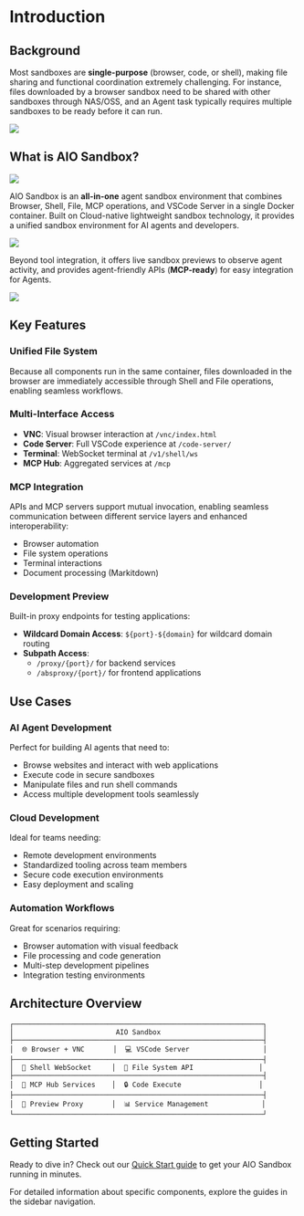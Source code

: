 # Introduction

## Background

Most sandboxes are **single-purpose** (browser, code, or shell), making file sharing and functional coordination extremely challenging. For instance, files downloaded by a browser sandbox need to be shared with other sandboxes through NAS/OSS, and an Agent task typically requires multiple sandboxes to be ready before it can run.

![](/images/background.png)


## What is AIO Sandbox?

![](/images/aio-sandbox.png)

AIO Sandbox is an **all-in-one** agent sandbox environment that combines Browser, Shell, File, MCP operations, and VSCode Server in a single Docker container. Built on Cloud-native lightweight sandbox technology, it provides a unified sandbox environment for AI agents and developers.

![](/images/aio-index.png)

Beyond tool integration, it offers live sandbox previews to observe agent activity, and provides agent-friendly APIs (**MCP-ready**) for easy integration for Agents.

![](/images/mcp.png)


## Key Features

### Unified File System
Because all components run in the same container, files downloaded in the browser are immediately accessible through Shell and File operations, enabling seamless workflows.

### Multi-Interface Access
- **VNC**: Visual browser interaction at `/vnc/index.html`
- **Code Server**: Full VSCode experience at `/code-server/`
- **Terminal**: WebSocket terminal at `/v1/shell/ws`
- **MCP Hub**: Aggregated services at `/mcp`

### MCP Integration
APIs and MCP servers support mutual invocation, enabling seamless communication between different service layers and enhanced interoperability:
- Browser automation
- File system operations
- Terminal interactions
- Document processing (Markitdown)

### Development Preview
Built-in proxy endpoints for testing applications:
- **Wildcard Domain Access**: `${port}-${domain}` for wildcard domain routing
- **Subpath Access**:
  - `/proxy/{port}/` for backend services
  - `/absproxy/{port}/` for frontend applications

## Use Cases

### AI Agent Development
Perfect for building AI agents that need to:
- Browse websites and interact with web applications
- Execute code in secure sandboxes
- Manipulate files and run shell commands
- Access multiple development tools seamlessly

### Cloud Development
Ideal for teams needing:
- Remote development environments
- Standardized tooling across team members
- Secure code execution environments
- Easy deployment and scaling

### Automation Workflows
Great for scenarios requiring:
- Browser automation with visual feedback
- File processing and code generation
- Multi-step development pipelines
- Integration testing environments

## Architecture Overview

```
┌─────────────────────────────────────────────────────────────┐
│                         AIO Sandbox                         │
├─────────────────────────────────────────────────────────────┤
│  🌐 Browser + VNC       │  💻 VSCode Server                  │
├─────────────────────────────────────────────────────────────┤
│  🐚 Shell WebSocket     │  📁 File System API                │
├─────────────────────────────────────────────────────────────┤
│  🤖 MCP Hub Services    │  🔒 Code Execute                   │
├─────────────────────────────────────────────────────────────┤
│  🚀 Preview Proxy       │  📊 Service Management             │
└─────────────────────────────────────────────────────────────┘
```

## Getting Started

Ready to dive in? Check out our [Quick Start guide](/guide/start/quick-start) to get your AIO Sandbox running in minutes.

For detailed information about specific components, explore the guides in the sidebar navigation.
